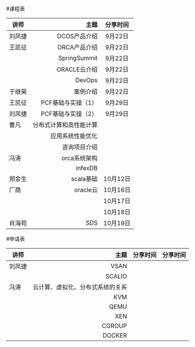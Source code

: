 #课程表

| 讲师 | 主题    |  分享时间  |
| --------   | -----:   | :----: |
| 刘凤捷 | DCOS产品介绍      |   9月22日    |
| 王凯征 | ORCA产品介绍      |   9月22日    |
|         | SpringSummit      |   9月22日    |
|         | ORACLE云介绍      |   9月22日    |
|         | DevOps      |   9月22日    |
| 于继昊        | 案例介绍      |   9月22日    |
| 王凯征        | PCF基础与实操（1）      |   9月29日    |
| 刘凤捷        | PCF基础与实操（2）      |   9月29日    |
| 曹凡        | 分布式计算和高性能计算      |       |
|         | 应用系统性能优化      |       |
|         | 咨询项目介绍      |       |
| 冯涛        | orca系统架构      |       |
|         | infexDB      |       |
| 郑金生        | scala基础      |   10月12日    |
| 厂商        | oracle云      |   10月16日    |
|         |       |   10月17日    |
|         |       |   10月18日    |
|肖海苟      | SDS                        |   10月19日 |

#申请表

| 讲师 | 主题    |  分享时间  |  分享时间  |
| --------   | -----:   | :----: | :----: |
| 刘凤捷 | VSAN      | 
|  | SCALIO      | 
| 冯涛        | 云计算、虚拟化、分布式系统的关系      |
|         | KVM      |
|         | QEMU      |
|         |  XEN     | 
|         |   CGROUP    |
|         |   DOCKER    |
